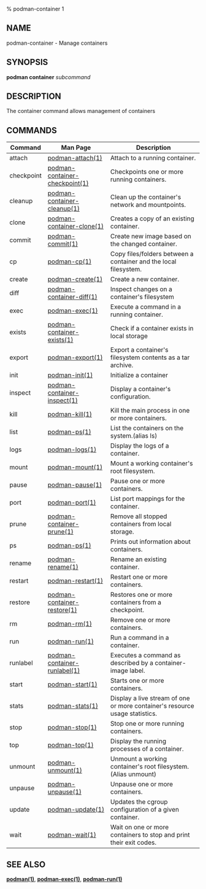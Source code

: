 % podman-container 1

## NAME

podman\-container - Manage containers

## SYNOPSIS

**podman container** _subcommand_

## DESCRIPTION

The container command allows management of containers

## COMMANDS

| Command    | Man Page                                                                                   | Description                                                                 |
| ---------- | ------------------------------------------------------------------------------------------ | --------------------------------------------------------------------------- |
| attach     | [podman-attach(1)](commands/podman-attach.md)                                              | Attach to a running container.                                              |
| checkpoint | [podman-container-checkpoint(1)](commands/podman-container/podman-container-checkpoint.md) | Checkpoints one or more running containers.                                 |
| cleanup    | [podman-container-cleanup(1)](commands/podman-container/podman-container-cleanup.md)       | Clean up the container's network and mountpoints.                           |
| clone      | [podman-container-clone(1)](commands/podman-container/podman-container-clone.md)           | Creates a copy of an existing container.                                    |
| commit     | [podman-commit(1)](commands/podman-commit.md)                                              | Create new image based on the changed container.                            |
| cp         | [podman-cp(1)](commands/podman-cp.md)                                                      | Copy files/folders between a container and the local filesystem.            |
| create     | [podman-create(1)](commands/podman-create.md)                                              | Create a new container.                                                     |
| diff       | [podman-container-diff(1)](commands/podman-container/podman-container-diff.md)             | Inspect changes on a container's filesystem                                 |
| exec       | [podman-exec(1)](commands/podman-exec.md)                                                  | Execute a command in a running container.                                   |
| exists     | [podman-container-exists(1)](commands/podman-container/podman-container-exists.md)         | Check if a container exists in local storage                                |
| export     | [podman-export(1)](commands/podman-export.md)                                              | Export a container's filesystem contents as a tar archive.                  |
| init       | [podman-init(1)](commands/podman-init.md)                                                  | Initialize a container                                                      |
| inspect    | [podman-container-inspect(1)](commands/podman-container/podman-container-inspect.md)       | Display a container's configuration.                                        |
| kill       | [podman-kill(1)](commands/podman-kill.md)                                                  | Kill the main process in one or more containers.                            |
| list       | [podman-ps(1)](commands/podman-ps.md)                                                      | List the containers on the system.(alias ls)                                |
| logs       | [podman-logs(1)](commands/podman-logs.md)                                                  | Display the logs of a container.                                            |
| mount      | [podman-mount(1)](commands/podman-mount.md)                                                | Mount a working container's root filesystem.                                |
| pause      | [podman-pause(1)](commands/podman-pause.md)                                                | Pause one or more containers.                                               |
| port       | [podman-port(1)](commands/podman-port.md)                                                  | List port mappings for the container.                                       |
| prune      | [podman-container-prune(1)](commands/podman-container/podman-container-prune.md)           | Remove all stopped containers from local storage.                           |
| ps         | [podman-ps(1)](commands/podman-ps.md)                                                      | Prints out information about containers.                                    |
| rename     | [podman-rename(1)](commands/podman-rename.md)                                              | Rename an existing container.                                               |
| restart    | [podman-restart(1)](commands/podman-restart.md)                                            | Restart one or more containers.                                             |
| restore    | [podman-container-restore(1)](commands/podman-container/podman-container-restore.md)       | Restores one or more containers from a checkpoint.                          |
| rm         | [podman-rm(1)](commands/podman-rm.md)                                                      | Remove one or more containers.                                              |
| run        | [podman-run(1)](commands/podman-run.md)                                                    | Run a command in a container.                                               |
| runlabel   | [podman-container-runlabel(1)](commands/podman-container/podman-container-runlabel.md)     | Executes a command as described by a container-image label.                 |
| start      | [podman-start(1)](commands/podman-start.md)                                                | Starts one or more containers.                                              |
| stats      | [podman-stats(1)](commands/podman-stats.md)                                                | Display a live stream of one or more container's resource usage statistics. |
| stop       | [podman-stop(1)](commands/podman-stop.md)                                                  | Stop one or more running containers.                                        |
| top        | [podman-top(1)](commands/podman-top.md)                                                    | Display the running processes of a container.                               |
| unmount    | [podman-unmount(1)](commands/podman-unmount.md)                                            | Unmount a working container's root filesystem.(Alias unmount)               |
| unpause    | [podman-unpause(1)](commands/podman-unpause.md)                                            | Unpause one or more containers.                                             |
| update     | [podman-update(1)](commands/podman-update.md)                                              | Updates the cgroup configuration of a given container.                      |
| wait       | [podman-wait(1)](commands/podman-wait.md)                                                  | Wait on one or more containers to stop and print their exit codes.          |

## SEE ALSO

**[podman(1)](commands/podman.md)**, **[podman-exec(1)](commands/podman-exec.md)**, **[podman-run(1)](commands/podman-run.md)**
